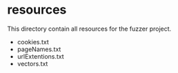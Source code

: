 resources
======

This directory contain all resources for the fuzzer project.

* cookies.txt
* pageNames.txt
* urlExtentions.txt
* vectors.txt